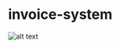 # invoice-system
![alt text](https://api.travis-ci.org/travis-ci/travis-api.svg?branch=develop "Travis Last Build")
